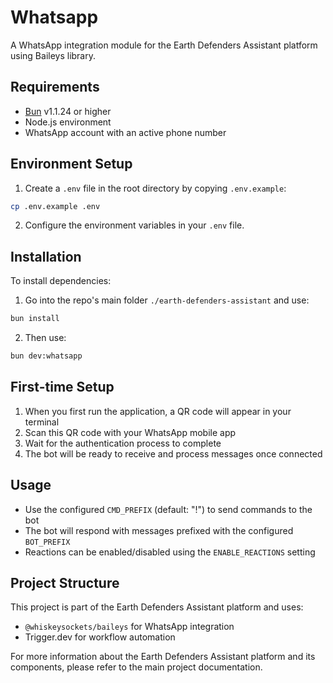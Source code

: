# Whatsapp

A WhatsApp integration module for the Earth Defenders Assistant platform using Baileys library.

## Requirements

- [Bun](https://bun.sh) v1.1.24 or higher
- Node.js environment
- WhatsApp account with an active phone number

## Environment Setup

1. Create a `.env` file in the root directory by copying `.env.example`:
```bash
cp .env.example .env
```

2. Configure the environment variables in your `.env` file.

## Installation

To install dependencies:

1. Go into the repo's main folder `./earth-defenders-assistant` and use:
```bash
bun install
```

2. Then use:
```bash
bun dev:whatsapp
```

## First-time Setup

1. When you first run the application, a QR code will appear in your terminal
2. Scan this QR code with your WhatsApp mobile app
3. Wait for the authentication process to complete
4. The bot will be ready to receive and process messages once connected

## Usage

- Use the configured `CMD_PREFIX` (default: "!") to send commands to the bot
- The bot will respond with messages prefixed with the configured `BOT_PREFIX`
- Reactions can be enabled/disabled using the `ENABLE_REACTIONS` setting

## Project Structure

This project is part of the Earth Defenders Assistant platform and uses:
- `@whiskeysockets/baileys` for WhatsApp integration
- Trigger.dev for workflow automation

For more information about the Earth Defenders Assistant platform and its components, please refer to the main project documentation.